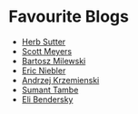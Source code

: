 Favourite Blogs
===============

* [Herb Sutter](http://herbsutter.com/)
* [Scott Meyers](http://scottmeyers.blogspot.com/)
* [Bartosz Milewski](http://bartoszmilewski.com/)
* [Eric Niebler](http://ericniebler.com/)
* [Andrzej Krzemienski](http://akrzemi1.wordpress.com/)
* [Sumant Tambe](http://cpptruths.blogspot.com/)
* [Eli Bendersky](http://eli.thegreenplace.net/)
